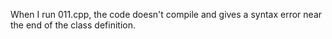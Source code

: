 When I run 011.cpp, the code doesn't compile and gives a syntax error near the end of the class definition.